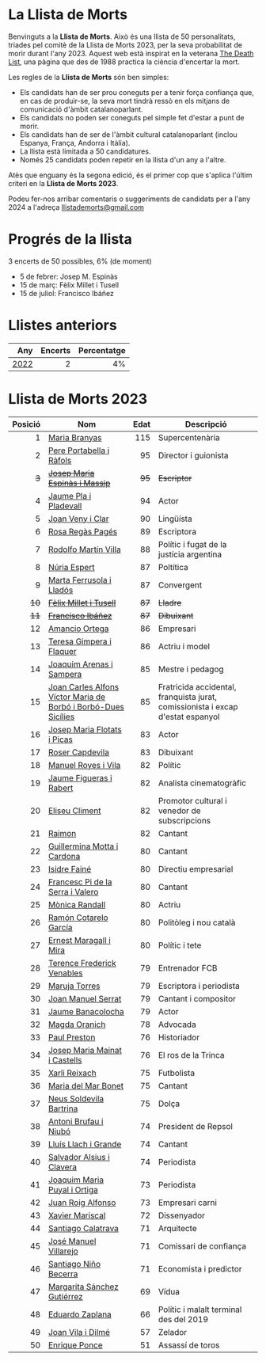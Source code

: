 # La Llista de Morts

Benvinguts a la **Llista de Morts**. Això és una llista de 50 personalitats, triades pel comitè de la Llista de Morts 2023, per la seva probabilitat de morir durant l'any 2023. Aquest web està inspirat en la veterana [The Death List](https://deathlist.net/), una pàgina que des de 1988 practica la ciència d'encertar la mort.

Les regles de la **Llista de Morts** són ben simples:
- Els candidats han de ser prou coneguts per a tenir força confiança que, en cas de produir-se, la seva mort tindrà ressò en els mitjans de comunicació d'àmbit  catalanoparlant.
- Els candidats no poden ser coneguts pel simple fet d'estar a punt de morir.
- Els candidats han de ser de l'àmbit cultural catalanoparlant (inclou Espanya, França, Andorra i Itàlia).
- La llista està limitada a 50 candidatures.
- Només 25 candidats poden repetir en la llista d'un any a l'altre.

Atès que enguany és la segona edició, és el primer cop que s'aplica l'últim criteri en la **Llista de Morts 2023**.

Podeu fer-nos arribar comentaris o suggeriments de candidats per a l'any 2024 a l'adreça llistademorts@gmail.com

# Progrés de la llista

3 encerts de 50 possibles, 6% (de moment)
- 5 de febrer: Josep M. Espinàs
- 15 de març: Fèlix Millet i Tusell
- 15 de juliol: Francisco Ibáñez

# Llistes anteriors

| Any | Encerts | Percentatge|
| --: |--------:|----------: |
| [2022](./2022) | 2 | 4% |


# Llista de Morts 2023


| Posició | Nom |    Edat | Descripció |
| ------: |-----|--------:|----------- |
| 1 | [Maria Branyas](https://it.wikipedia.org/wiki/Maria_Branyas_Morera)|     115 | Supercentenària |
| 2 | [Pere Portabella i Ràfols](https://ca.wikipedia.org/wiki/Pere_Portabella_i_R%C3%A0fols)|      95 | Director i guionista |
| ~~3~~ | ~~[Josep Maria Espinàs i Massip](https://ca.wikipedia.org/wiki/Josep_Maria_Espin%C3%A0s_i_Massip)~~|  ~~95~~ | ~~Escriptor~~ |
| 4 | [Jaume Pla i Pladevall](https://ca.wikipedia.org/wiki/Jaume_Pla_i_Pladevall)|      94 | Actor |
| 5 | [Joan Veny i Clar](https://ca.wikipedia.org/wiki/Joan_Veny_i_Clar)|      90 | Lingüísta |
| 6 | [Rosa Regàs Pagés](https://ca.wikipedia.org/wiki/Rosa_Reg%C3%A0s_i_Pag%C3%A8s)|      89 | Escriptora |
| 7 | [Rodolfo Martín Villa](https://ca.wikipedia.org/wiki/Rodolfo_Mart%C3%ADn_Villa)|      88 | Polític i fugat de la justícia argentina |
| 8 | [Núria Espert](https://ca.wikipedia.org/wiki/N%C3%BAria_Espert_i_Romero)|      87 | Poltítica |
| 9 | [Marta Ferrusola i Lladós](https://ca.wikipedia.org/wiki/Marta_Ferrusola_i_Llad%C3%B3s)|      87 | Convergent |
| ~~10~~ | ~~[Fèlix Millet i Tusell](https://ca.wikipedia.org/wiki/F%C3%A8lix_Millet_i_Tusell)~~|      ~~87~~ | ~~Lladre~~ |
| ~~11~~ | ~~[Francisco Ibáñez](https://ca.wikipedia.org/wiki/Francisco_Ib%C3%A1%C3%B1ez_Talavera)~~| ~~87~~ | ~~Dibuixant~~ |
| 12 | [Amancio Ortega](https://ca.wikipedia.org/wiki/Amancio_Ortega_Gaona)|      86 | Empresari |
| 13 | [Teresa Gimpera i Flaquer](https://ca.wikipedia.org/wiki/Teresa_Gimpera_i_Flaquer)|      86 | Actriu i model |
| 14 | [Joaquim Arenas i Sampera](https://ca.wikipedia.org/wiki/Joaquim_Arenas_i_Sampera)|      85 | Mestre i pedagog |
| 15 | [Joan Carles Alfons Víctor Maria de Borbó i Borbó-Dues Sicílies](https://ca.wikipedia.org/wiki/Joan_Carles_I_d%27Espanya)|      85 | Fratricida accidental, franquista jurat, comissionista i excap d'estat espanyol |
| 16 | [Josep Maria Flotats i Picas](https://ca.wikipedia.org/wiki/Josep_Maria_Flotats_i_Picas)|      83 | Actor |
| 17 | [Roser Capdevila](https://ca.wikipedia.org/wiki/Roser_Capdevila_i_Valls)|      83 | Dibuixant |
| 18 | [Manuel Royes i Vila](https://ca.wikipedia.org/wiki/Manel_Royes_i_Vila)|      82 | Polític |
| 19 | [Jaume Figueras i Rabert](https://ca.wikipedia.org/wiki/Jaume_Figueras_i_Rabert)|      82 | Analista cinematogràfic |
| 20 | [Eliseu Climent](https://ca.wikipedia.org/wiki/Eliseu_Climent_i_Corber%C3%A0)|      82 | Promotor cultural i venedor de subscripcions |
| 21 | [Raimon](https://ca.wikipedia.org/wiki/Raimon)|      82 | Cantant |
| 22 | [Guillermina Motta i Cardona](https://ca.wikipedia.org/wiki/Guillermina_Motta_i_Cardona)|      80 | Cantant |
| 23 | [Isidre Fainé](https://ca.wikipedia.org/wiki/Isidre_Fain%C3%A9_i_Casas)|      80 | Directiu empresarial |
| 24 | [Francesc Pi de la Serra i Valero](https://ca.wikipedia.org/wiki/Francesc_Pi_de_la_Serra_i_Valero)|      80 | Cantant |
| 25 | [Mònica Randall](https://ca.wikipedia.org/wiki/M%C3%B2nica_Randall)|      80 | Actriu |
| 26 | [Ramón Cotarelo García](https://ca.wikipedia.org/wiki/Ram%C3%B3n_Cotarelo_Garc%C3%ADa)|      80 | Politòleg i nou català |
| 27 | [Ernest Maragall i Mira](https://ca.wikipedia.org/wiki/Ernest_Maragall_i_Mira)|      80 | Polític i tete |
| 28 | [Terence Frederick Venables](https://ca.wikipedia.org/wiki/Terry_Venables)|      79 | Entrenador FCB |
| 29 | [Maruja Torres](https://ca.wikipedia.org/wiki/Maruja_Torres)|      79 | Escriptora i periodista |
| 30 | [Joan Manuel Serrat](https://ca.wikipedia.org/wiki/Joan_Manuel_Serrat_i_Teresa)|      79 | Cantant i compositor |
| 31 | [Jaume Banacolocha](https://ca.wikipedia.org/wiki/Jordi_Banacolocha)|      79 | Actor |
| 32 | [Magda Oranich](https://ca.wikipedia.org/wiki/Magda_Oranich_i_Solagran)|      78 | Advocada |
| 33 | [Paul Preston](https://ca.wikipedia.org/wiki/Paul_Preston)|      76 | Historiador |
| 34 | [Josep Maria Mainat i Castells](https://ca.wikipedia.org/wiki/Josep_Maria_Mainat_i_Castells)|      76 | El ros de la Trinca |
| 35 | [Xarli Reixach](https://ca.wikipedia.org/wiki/Carles_Rexach_i_Cerd%C3%A0)|      75 | Futbolista |
| 36 | [Maria del Mar Bonet](https://ca.wikipedia.org/wiki/Maria_del_Mar_Bonet)|      75 | Cantant |
| 37 | [Neus Soldevila Bartrina](https://criminalia.es/asesino/neus-soldevila/)|      75 | Dolça |
| 38 | [Antoni Brufau i Niubó](https://ca.wikipedia.org/wiki/Antoni_Brufau_i_Niub%C3%B3)|      74 | President de Repsol |
| 39 | [Lluís Llach i Grande](https://ca.wikipedia.org/wiki/Llu%C3%ADs_Llach_i_Grande)|      74 | Cantant |
| 40 | [Salvador Alsius i Clavera](https://ca.wikipedia.org/wiki/Salvador_Alsius_i_Clavera)|      74 | Periodista |
| 41 | [Joaquim Maria Puyal i Ortiga](https://ca.wikipedia.org/wiki/Joaquim_Maria_Puyal_i_Ortiga)|      73 | Periodista |
| 42 | [Juan Roig Alfonso](https://ca.wikipedia.org/wiki/Juan_Roig_Alfonso)|      73 | Empresari carni |
| 43 | [Xavier Mariscal](https://ca.wikipedia.org/wiki/Xavier_Mariscal)|      72 | Dissenyador |
| 44 | [Santiago Calatrava](https://ca.wikipedia.org/wiki/Santiago_Calatrava_Valls)|      71 | Arquitecte |
| 45 | [José Manuel Villarejo](https://ca.wikipedia.org/wiki/Jos%C3%A9_Manuel_Villarejo)|      71 | Comissari de confiança |
| 46 | [Santiago Niño Becerra](https://ca.wikipedia.org/wiki/Santiago_Ni%C3%B1o_Becerra)|      71 | Economista i predictor |
| 47 | [Margarita Sánchez Gutiérrez](https://ca.wikipedia.org/wiki/Margarita_S%C3%A1nchez_Guti%C3%A9rrez)|      69 | Vídua |
| 48 | [Eduardo Zaplana](https://ca.wikipedia.org/wiki/Eduardo_Zaplana_Hern%C3%A1ndez-Soro)|      66 | Polític i malalt terminal des del 2019 |
| 49 | [Joan Vila i Dilmé](https://ca.wikipedia.org/wiki/Joan_Vila_i_Dilm%C3%A9)|      57 | Zelador |
| 50 | [Enrique Ponce](https://ca.wikipedia.org/wiki/Enrique_Ponce)|      51 | Assassí de toros |
